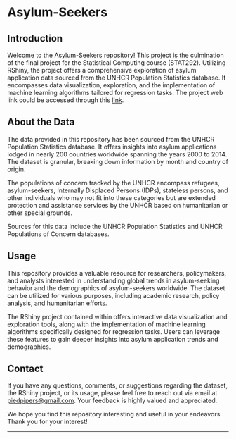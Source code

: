 # Asylum-Seekers

## Introduction

Welcome to the Asylum-Seekers repository! This project is the culmination of the final project for the Statistical Computing course (STAT292). Utilizing RShiny, the project offers a comprehensive exploration of asylum application data sourced from the UNHCR Population Statistics database. It encompasses data visualization, exploration, and the implementation of machine learning algorithms tailored for regression tasks. The project web link could be accessed through this [link](https://abtinmogharabin.shinyapps.io/pied-piper_final_project/).

## About the Data

The data provided in this repository has been sourced from the UNHCR Population Statistics database. It offers insights into asylum applications lodged in nearly 200 countries worldwide spanning the years 2000 to 2014. The dataset is granular, breaking down information by month and country of origin.

The populations of concern tracked by the UNHCR encompass refugees, asylum-seekers, Internally Displaced Persons (IDPs), stateless persons, and other individuals who may not fit into these categories but are extended protection and assistance services by the UNHCR based on humanitarian or other special grounds.

Sources for this data include the UNHCR Population Statistics and UNHCR Populations of Concern databases.

## Usage

This repository provides a valuable resource for researchers, policymakers, and analysts interested in understanding global trends in asylum-seeking behavior and the demographics of asylum-seekers worldwide. The dataset can be utilized for various purposes, including academic research, policy analysis, and humanitarian efforts.

The RShiny project contained within offers interactive data visualization and exploration tools, along with the implementation of machine learning algorithms specifically designed for regression tasks. Users can leverage these features to gain deeper insights into asylum application trends and demographics.

## Contact

If you have any questions, comments, or suggestions regarding the dataset, the RShiny project, or its usage, please feel free to reach out via email at piedpipers@gmail.com. Your feedback is highly valued and appreciated.

We hope you find this repository interesting and useful in your endeavors. Thank you for your interest!

---




